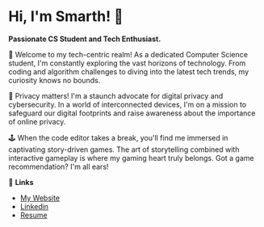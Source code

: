 # Hi, I'm Smarth! 👋

**Passionate CS Student and Tech Enthusiast.**

👋 Welcome to my tech-centric realm! As a dedicated Computer Science student, I'm constantly exploring the vast horizons of technology. From coding and algorithm challenges to diving into the latest tech trends, my curiosity knows no bounds.

🔐 Privacy matters! I'm a staunch advocate for digital privacy and cybersecurity. In a world of interconnected devices, I'm on a mission to safeguard our digital footprints and raise awareness about the importance of online privacy.

🕹️ When the code editor takes a break, you'll find me immersed in captivating story-driven games. The art of storytelling combined with interactive gameplay is where my gaming heart truly belongs. Got a game recommendation? I'm all ears!

🔗 **Links**

- [My Website](https://mikoshi.in)
- [Linkedin](https://www.linkedin.com/in/smarth-arora/)
- [Resume](https://raw.githubusercontent.com/datagonerogue/datagonerogue/main/Resume.pdf)

